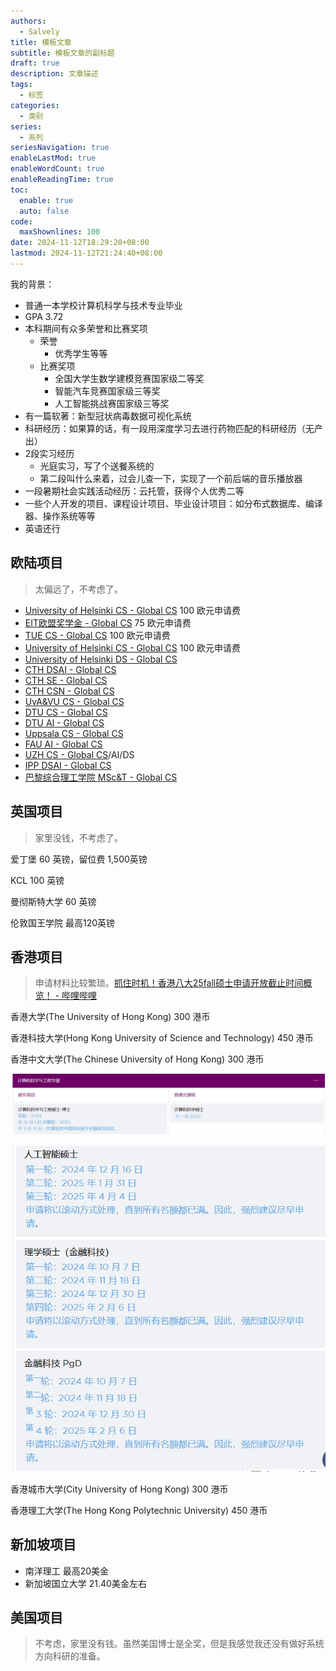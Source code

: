 ```yaml
---
authors:
  - Salvely
title: 模板文章
subtitle: 模板文章的副标题
draft: true
description: 文章描述
tags:
  - 标签
categories:
  - 类别
series:
  - 系列
seriesNavigation: true
enableLastMod: true
enableWordCount: true
enableReadingTime: true
toc:
  enable: true
  auto: false
code:
  maxShownlines: 100
date: 2024-11-12T18:29:20+08:00
lastmod: 2024-11-12T21:24:40+08:00
---
```


<!--more-->

我的背景：

- 普通一本学校计算机科学与技术专业毕业
- GPA 3.72
- 本科期间有众多荣誉和比赛奖项
	- 荣誉
		- 优秀学生等等
	- 比赛奖项
		- 全国大学生数学建模竞赛国家级二等奖
		- 智能汽车竞赛国家级三等奖
		- 人工智能挑战赛国家级三等奖
- 有一篇软著：新型冠状病毒数据可视化系统
- 科研经历：如果算的话，有一段用深度学习去进行药物匹配的科研经历（无产出）
- 2段实习经历
	- 光庭实习，写了个送餐系统的
	- 第二段叫什么来着，过会儿查一下，实现了一个前后端的音乐播放器
- 一段暑期社会实践活动经历：云托管，获得个人优秀二等
- 一些个人开发的项目、课程设计项目、毕业设计项目：如分布式数据库、编译器、操作系统等等
- 英语还行

## 欧陆项目

> 太偏远了，不考虑了。

- [University of Helsinki CS - Global CS](https://global-cs-application.github.io/Program/T1.5/UH%20CS/) 100 欧元申请费
- [EIT欧盟奖学金 - Global CS](https://global-cs-application.github.io/Program/T1.5/EIT%E6%AC%A7%E7%9B%9F%E5%A5%96%E5%AD%A6%E9%87%91/#1) 75 欧元申请费
- [TUE CS - Global CS](https://global-cs-application.github.io/Program/T1.5/TUE%20CS/)  100 欧元申请费
- [University of Helsinki CS - Global CS](https://global-cs-application.github.io/Program/T1.5/UH%20CS/) 100 欧元申请费
- [University of Helsinki DS - Global CS](https://global-cs-application.github.io/Program/T1.5/UH%20DS/)
- [CTH DSAI - Global CS](https://global-cs-application.github.io/Program/T1.5/CTH%20DSAI/)
- [CTH SE - Global CS](https://global-cs-application.github.io/Program/T1.5/CTH%20SE/)
- [CTH CSN - Global CS](https://global-cs-application.github.io/Program/T1.5/CTH%20CSN/)
- [UvA&VU CS - Global CS](https://global-cs-application.github.io/Program/T2/UvA%26VU%20CS/)
- [DTU CS - Global CS](https://global-cs-application.github.io/Program/T2/DTU%20CS/)
- [DTU AI - Global CS](https://global-cs-application.github.io/Program/T2/DTU%20AI/)
- [Uppsala CS - Global CS](https://global-cs-application.github.io/Program/T2/Uppsala%20CS/#2)
- [FAU AI - Global CS](https://global-cs-application.github.io/Program/T2/FAU%20AI/)
- [UZH CS - Global CS](https://global-cs-application.github.io/Program/TX/UZH%20CS/)/AI/DS
- [IPP DSAI - Global CS](https://global-cs-application.github.io/Program/TX/IPP%20DSAI/)
- [巴黎综合理工学院 MSc&T - Global CS](https://global-cs-application.github.io/Program/TX/L%27X%20AiViC/)

## 英国项目

> 家里没钱，不考虑了。

爱丁堡 60 英镑，留位费 1,500英镑

KCL 100 英镑

曼彻斯特大学 60 英镑

伦敦国王学院 最高120英镑

## 香港项目

> 申请材料比较繁琐。[抓住时机！香港八大25fall硕士申请开放截止时间概览！ - 哔哩哔哩](https://www.bilibili.com/opus/982882259053838355)

香港大学(The University of Hong Kong) 300 港币

香港科技大学(Hong Kong University of Science and Technology)  450 港币

香港中文大学(The Chinese University of Hong Kong) 300 港币

![](Pasted%20image%2020241112211858.png)

![](Pasted%20image%2020241112212121.png)

香港城市大学(City University of Hong Kong) 300 港币

香港理工大学(The Hong Kong Polytechnic University) 450 港币

## 新加坡项目

- 南洋理工 最高20美金
- 新加坡国立大学 21.40美金左右

## 美国项目

> 不考虑，家里没有钱。虽然美国博士是全奖，但是我感觉我还没有做好系统方向科研的准备。
